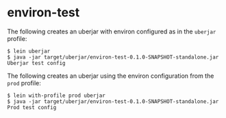 # environ-test

The following creates an uberjar with environ configured as in the
`uberjar` profile:

```
$ lein uberjar
$ java -jar target/uberjar/environ-test-0.1.0-SNAPSHOT-standalone.jar
Uberjar test config
```

The following creates an uberjar using the environ configuration from
the `prod` profile:

```
$ lein with-profile prod uberjar
$ java -jar target/uberjar/environ-test-0.1.0-SNAPSHOT-standalone.jar
Prod test config
```
